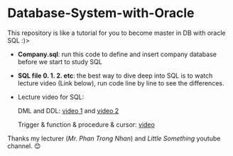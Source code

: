 # Database-System-with-Oracle
This repository is like a tutorial for you to become master in DB with oracle SQL :)>

* **Company.sql**: run this code to define and insert company database before we start to study SQL
* **SQL file 0. 1. 2. etc**: the best way to dive deep into SQL is to watch lecture video (Link below), run code line by line to see the differences.
* Lecture video for SQL:

    DML and DDL: [video 1](https://www.youtube.com/watch?v=EwttVpcIYDI&list=PLTpNwHSD94utlrWtWLQ2frBFoheiQEAvU&index=6) and [video 2](https://www.youtube.com/watch?v=RNacqKW-Fnc&list=PLTpNwHSD94utlrWtWLQ2frBFoheiQEAvU&index=7)

    Trigger & function & procedure & cursor: [video](https://www.youtube.com/watch?v=t-GpD5eKgZg&list=PLTpNwHSD94utlrWtWLQ2frBFoheiQEAvU&index=8)

Thanks my lecturer (_Mr. Phan Trong Nhan_) and _Little Something_ youtube channel. 😊

